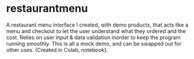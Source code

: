 # restaurantmenu
A restaurant menu interface I created, with demo products, that acts like a menu and checkout to let the user understand what they ordered and the cost.
Relies on user input & data validation inorder to keep the program running smoothly. 
This is all a mock demo, and can be swapped out for other uses. (Created in Colab, notebook).

